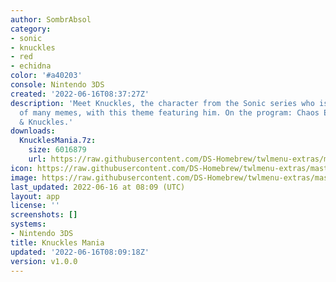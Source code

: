 ```yaml
---
author: SombrAbsol
category:
- sonic
- knuckles
- red
- echidna
color: '#a40203'
console: Nintendo 3DS
created: '2022-06-16T08:37:27Z'
description: 'Meet Knuckles, the character from the Sonic series who is the subject
  of many memes, with this theme featuring him. On the program: Chaos Emeralds, sandwiches
  & Knuckles.'
downloads:
  KnucklesMania.7z:
    size: 6016879
    url: https://raw.githubusercontent.com/DS-Homebrew/twlmenu-extras/master/_nds/TWiLightMenu/3dsmenu/themes/KnucklesMania.7z
icon: https://raw.githubusercontent.com/DS-Homebrew/twlmenu-extras/master/_nds/TWiLightMenu/3dsmenu/themes/meta/KnucklesMania/icon.png
image: https://raw.githubusercontent.com/DS-Homebrew/twlmenu-extras/master/_nds/TWiLightMenu/3dsmenu/themes/meta/KnucklesMania/icon.png
last_updated: 2022-06-16 at 08:09 (UTC)
layout: app
license: ''
screenshots: []
systems:
- Nintendo 3DS
title: Knuckles Mania
updated: '2022-06-16T08:09:18Z'
version: v1.0.0
---
```

